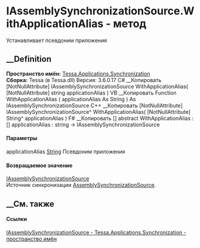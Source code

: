 # IAssemblySynchronizationSource.WithApplicationAlias - метод
Устанавливает псевдоним приложения
## __Definition
 **Пространство имён:**
[Tessa.Applications.Synchronization](N_Tessa_Applications_Synchronization.htm)  
 **Сборка:** Tessa (в Tessa.dll) Версия: 3.6.0.17
C# __Копировать
    [NotNullAttribute]
    IAssemblySynchronizationSource WithApplicationAlias(
    	[NotNullAttribute] string applicationAlias
    )
VB __Копировать
    <NotNullAttribute>
    Function WithApplicationAlias ( 
    	<NotNullAttribute> applicationAlias As String
    ) As IAssemblySynchronizationSource
C++ __Копировать
    [NotNullAttribute]
    IAssemblySynchronizationSource^ WithApplicationAlias(
    	[NotNullAttribute] String^ applicationAlias
    )
F# __Копировать
     [<NotNullAttribute>]
    abstract WithApplicationAlias : 
            [<NotNullAttribute>] applicationAlias : string -> IAssemblySynchronizationSource 
#### Параметры
applicationAlias
[String](https://learn.microsoft.com/dotnet/api/system.string)
     Псевдоним приложения 
#### Возвращаемое значение
[IAssemblySynchronizationSource](T_Tessa_Applications_Synchronization_IAssemblySynchronizationSource.htm)  
Источник синхронизации
[AssemblySynchronizationSource](T_Tessa_Applications_Synchronization_AssemblySynchronizationSource.htm).
## __См. также
#### Ссылки
[IAssemblySynchronizationSource -
](T_Tessa_Applications_Synchronization_IAssemblySynchronizationSource.htm)
[Tessa.Applications.Synchronization - пространство
имён](N_Tessa_Applications_Synchronization.htm)
